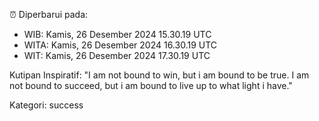 ⏰ Diperbarui pada:
- WIB: Kamis, 26 Desember 2024 15.30.19 UTC
- WITA: Kamis, 26 Desember 2024 16.30.19 UTC
- WIT: Kamis, 26 Desember 2024 17.30.19 UTC

Kutipan Inspiratif:
"I am not bound to win, but i am bound to be true. I am not bound to succeed, but i am bound to live up to what light i have."


Kategori: success

